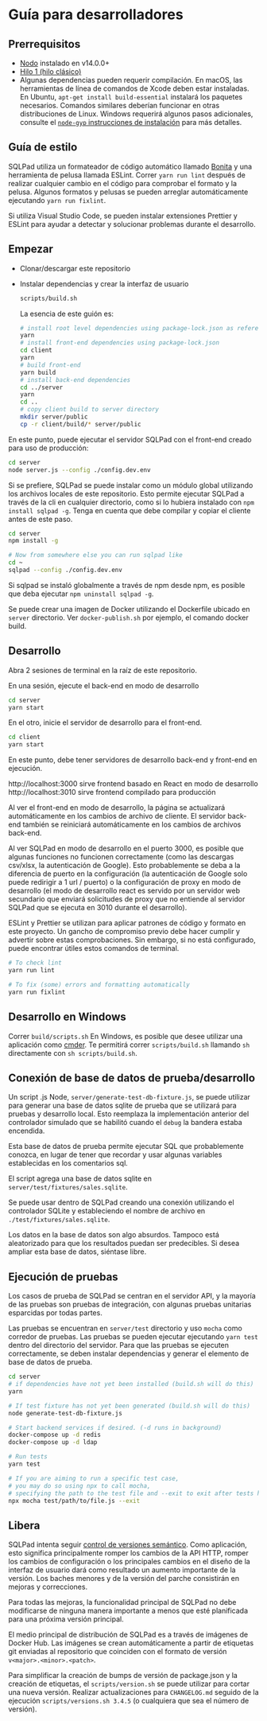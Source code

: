 # Guía para desarrolladores

## Prerrequisitos

*   [Nodo](https://nodejs.org) instalado en v14.0.0+
*   [Hilo 1 (hilo clásico)](https://classic.yarnpkg.com/lang/en/)
*   Algunas dependencias pueden requerir compilación. En macOS, las herramientas de línea de comandos de Xcode deben estar instaladas. En Ubuntu, `apt-get install build-essential` instalará los paquetes necesarios. Comandos similares deberían funcionar en otras distribuciones de Linux. Windows requerirá algunos pasos adicionales, consulte el [`node-gyp` instrucciones de instalación](https://github.com/nodejs/node-gyp#installation) para más detalles.

## Guía de estilo

SQLPad utiliza un formateador de código automático llamado [Bonita](https://prettier.io/) y una herramienta de pelusa llamada ESLint.
Correr `yarn run lint` después de realizar cualquier cambio en el código para comprobar el formato y la pelusa. Algunos formatos y pelusas se pueden arreglar automáticamente ejecutando `yarn run fixlint`.

Si utiliza Visual Studio Code, se pueden instalar extensiones Prettier y ESLint para ayudar a detectar y solucionar problemas durante el desarrollo.

## Empezar

*   Clonar/descargar este repositorio
*   Instalar dependencias y crear la interfaz de usuario

    ```sh
    scripts/build.sh
    ```

    La esencia de este guión es:

    ```sh
    # install root level dependencies using package-lock.json as reference
    yarn
    # install front-end dependencies using package-lock.json
    cd client
    yarn
    # build front-end
    yarn build
    # install back-end dependencies
    cd ../server
    yarn
    cd ..
    # copy client build to server directory
    mkdir server/public
    cp -r client/build/* server/public
    ```

En este punto, puede ejecutar el servidor SQLPad con el front-end creado para uso de producción:

```sh
cd server
node server.js --config ./config.dev.env
```

Si se prefiere, SQLPad se puede instalar como un módulo global utilizando los archivos locales de este repositorio. Esto permite ejecutar SQLPad a través de la cli en cualquier directorio, como si lo hubiera instalado con `npm install sqlpad -g`. Tenga en cuenta que debe compilar y copiar el cliente antes de este paso.

```sh
cd server
npm install -g

# Now from somewhere else you can run sqlpad like
cd ~
sqlpad --config ./config.dev.env
```

Si sqlpad se instaló globalmente a través de npm desde npm, es posible que deba ejecutar `npm uninstall sqlpad -g`.

Se puede crear una imagen de Docker utilizando el Dockerfile ubicado en `server` directorio. Ver `docker-publish.sh` por ejemplo, el comando docker build.

## Desarrollo

Abra 2 sesiones de terminal en la raíz de este repositorio.

En una sesión, ejecute el back-end en modo de desarrollo

```sh
cd server
yarn start
```

En el otro, inicie el servidor de desarrollo para el front-end.

```sh
cd client
yarn start
```

En este punto, debe tener servidores de desarrollo back-end y front-end en ejecución.

http://localhost:3000 sirve frontend basado en React en modo de desarrollo\
http://localhost:3010 sirve frontend compilado para producción

Al ver el front-end en modo de desarrollo, la página se actualizará automáticamente en los cambios de archivo de cliente. El servidor back-end también se reiniciará automáticamente en los cambios de archivos back-end.

Al ver SQLPad en modo de desarrollo en el puerto 3000, es posible que algunas funciones no funcionen correctamente (como las descargas csv/xlsx, la autenticación de Google). Esto probablemente se deba a la diferencia de puerto en la configuración (la autenticación de Google solo puede redirigir a 1 url / puerto) o la configuración de proxy en modo de desarrollo (el modo de desarrollo react es servido por un servidor web secundario que enviará solicitudes de proxy que no entiende al servidor SQLPad que se ejecuta en 3010 durante el desarrollo).

ESLint y Prettier se utilizan para aplicar patrones de código y formato en este proyecto. Un gancho de compromiso previo debe hacer cumplir y advertir sobre estas comprobaciones. Sin embargo, si no está configurado, puede encontrar útiles estos comandos de terminal.

```sh
# To check lint
yarn run lint

# To fix (some) errors and formatting automatically
yarn run fixlint
```

## Desarrollo en Windows

Correr `build/scripts.sh` En Windows, es posible que desee utilizar una aplicación como [cmder](https://cmder.net/). Te permitirá correr `scripts/build.sh` llamando `sh` directamente con `sh scripts/build.sh`.

## Conexión de base de datos de prueba/desarrollo

Un script .js Node, `server/generate-test-db-fixture.js`, se puede utilizar para generar una base de datos sqlite de prueba que se utilizará para pruebas y desarrollo local. Esto reemplaza la implementación anterior del controlador simulado que se habilitó cuando el `debug` la bandera estaba encendida.

Esta base de datos de prueba permite ejecutar SQL que probablemente conozca, en lugar de tener que recordar y usar algunas variables establecidas en los comentarios sql.

El script agrega una base de datos sqlite en `server/test/fixtures/sales.sqlite`.

Se puede usar dentro de SQLPad creando una conexión utilizando el controlador SQLite y estableciendo el nombre de archivo en `./test/fixtures/sales.sqlite`.

Los datos en la base de datos son algo absurdos. Tampoco está aleatorizado para que los resultados puedan ser predecibles. Si desea ampliar esta base de datos, siéntase libre.

## Ejecución de pruebas

Los casos de prueba de SQLPad se centran en el servidor API, y la mayoría de las pruebas son pruebas de integración, con algunas pruebas unitarias esparcidas por todas partes.

Las pruebas se encuentran en `server/test` directorio y uso `mocha` como corredor de pruebas. Las pruebas se pueden ejecutar ejecutando `yarn test` dentro del directorio del servidor. Para que las pruebas se ejecuten correctamente, se deben instalar dependencias y generar el elemento de base de datos de prueba.

```sh
cd server
# if dependencies have not yet been installed (build.sh will do this)
yarn

# If test fixture has not yet been generated (build.sh will do this)
node generate-test-db-fixture.js

# Start backend services if desired. (-d runs in background)
docker-compose up -d redis
docker-compose up -d ldap

# Run tests
yarn test

# If you are aiming to run a specific test case,
# you may do so using npx to call mocha,
# specifying the path to the test file and --exit to exit after tests have run
npx mocha test/path/to/file.js --exit
```

## Libera

SQLPad intenta seguir [control de versiones semántico](https://semver.org/). Como aplicación, esto significa principalmente romper los cambios de la API HTTP, romper los cambios de configuración o los principales cambios en el diseño de la interfaz de usuario dará como resultado un aumento importante de la versión. Los baches menores y de la versión del parche consistirán en mejoras y correcciones.

Para todas las mejoras, la funcionalidad principal de SQLPad no debe modificarse de ninguna manera importante a menos que esté planificada para una próxima versión principal.

El medio principal de distribución de SQLPad es a través de imágenes de Docker Hub. Las imágenes se crean automáticamente a partir de etiquetas git enviadas al repositorio que coinciden con el formato de versión `v<major>.<minor>.<patch>`.

Para simplificar la creación de bumps de versión de package.json y la creación de etiquetas, el `scripts/version.sh` se puede utilizar para cortar una nueva versión. Realizar actualizaciones para `CHANGELOG.md` seguido de la ejecución `scripts/versions.sh 3.4.5` (o cualquiera que sea el número de versión).
